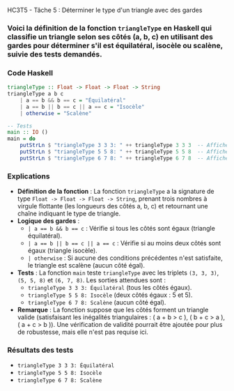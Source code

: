 HC3T5 - Tâche 5 : Déterminer le type d'un triangle avec des gardes

### Voici la définition de la fonction `triangleType` en Haskell qui classifie un triangle selon ses côtés (a, b, c) en utilisant des gardes pour déterminer s'il est équilatéral, isocèle ou scalène, suivie des tests demandés.

### Code Haskell
```haskell
triangleType :: Float -> Float -> Float -> String
triangleType a b c
    | a == b && b == c = "Équilatéral"
    | a == b || b == c || a == c = "Isocèle"
    | otherwise = "Scalène"

-- Tests
main :: IO ()
main = do
    putStrLn $ "triangleType 3 3 3: " ++ triangleType 3 3 3  -- Affiche "triangleType 3 3 3: Équilatéral"
    putStrLn $ "triangleType 5 5 8: " ++ triangleType 5 5 8  -- Affiche "triangleType 5 5 8: Isocèle"
    putStrLn $ "triangleType 6 7 8: " ++ triangleType 6 7 8  -- Affiche "triangleType 6 7 8: Scalène"
```

### Explications
- **Définition de la fonction** : La fonction `triangleType` a la signature de type `Float -> Float -> Float -> String`, prenant trois nombres à virgule flottante (les longueurs des côtés a, b, c) et retournant une chaîne indiquant le type de triangle.
- **Logique des gardes** :
  - `| a == b && b == c` : Vérifie si tous les côtés sont égaux (triangle équilatéral).
  - `| a == b || b == c || a == c` : Vérifie si au moins deux côtés sont égaux (triangle isocèle).
  - `| otherwise` : Si aucune des conditions précédentes n'est satisfaite, le triangle est scalène (aucun côté égal).
- **Tests** : La fonction `main` teste `triangleType` avec les triplets `(3, 3, 3)`, `(5, 5, 8)` et `(6, 7, 8)`. Les sorties attendues sont :
  - `triangleType 3 3 3: Équilatéral` (tous les côtés égaux).
  - `triangleType 5 5 8: Isocèle` (deux côtés égaux : 5 et 5).
  - `triangleType 6 7 8: Scalène` (aucun côté égal).
- **Remarque** : La fonction suppose que les côtés forment un triangle valide (satisfaisant les inégalités triangulaires : \( a + b > c \), \( b + c > a \), \( a + c > b \)). Une vérification de validité pourrait être ajoutée pour plus de robustesse, mais elle n'est pas requise ici.

### Résultats des tests
- `triangleType 3 3 3: Équilatéral`
- `triangleType 5 5 8: Isocèle`
- `triangleType 6 7 8: Scalène`
